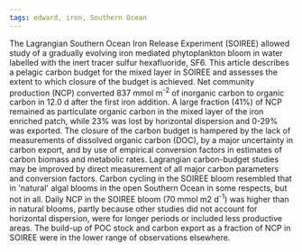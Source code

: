 ```yaml
---
tags: edward, iron, Southern Ocean
---
```

The Lagrangian Southern Ocean Iron Release Experiment (SOIREE) allowed study of a gradually evolving iron mediated phytoplankton bloom in water labelled with the inert tracer sulfur hexafluoride, SF6. This article describes a pelagic carbon budget for the mixed layer in SOIREE and assesses the extent to which closure of the budget is achieved. Net community production (NCP) converted 837 mmol m<sup>-2</sup> of inorganic carbon to organic carbon in 12.0 d after the first iron addition. A large fraction (41%) of NCP remained as particulate organic carbon in the mixed layer of the iron enriched patch, while 23% was lost by horizontal dispersion and 0-29% was exported. The closure of the carbon budget is hampered by the lack of measurements of dissolved organic carbon (DOC), by a major uncertainty in carbon export, and by use of empirical conversion factors in estimates of carbon biomass and metabolic rates. Lagrangian carbon-budget studies may be improved by direct measurement of all major carbon parameters and conversion factors. Carbon cycling in the SOIREE bloom resembled that in 'natural' algal blooms in the open Southern Ocean in some respects, but not in all. Daily NCP in the SOIREE bloom (70 mmol m2 d<sup>-1</sup>) was higher than in natural blooms, partly because other studies did not account for horizontal dispersion, were for longer periods or included less productive areas. The build-up of POC stock and carbon export as a fraction of NCP in SOIREE were in the lower range of observations elsewhere. 
